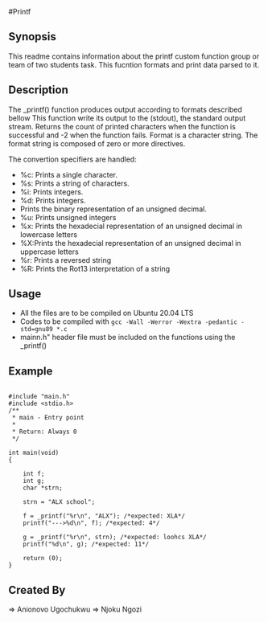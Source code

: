 #Printf

## Synopsis
This readme contains information about the printf custom function group or team of two students task.
This fucntion formats and print data parsed to it.

## Description
The _printf() function produces output according to formats described bellow
This function write its output to the (stdout), the standard output stream.
Returns the count of printed characters when the function is successful and -2 when the function fails.
Format is a character string. The format string is composed of zero or more directives.

The convertion specifiers are handled:
* %c: Prints a single character.
* %s: Prints a string of characters.
* %i: Prints integers.
* %d: Prints integers.
* Prints the binary representation of an unsigned decimal.
* %u: Prints unsigned integers
* %x: Prints the hexadecial representation of an unsigned decimal in lowercase letters
* %X:Prints the hexadecial representation of an unsigned decimal in uppercase letters
* %r: Prints a reversed string
* %R: Prints the Rot13 interpretation of a string

## Usage
* All the files are to be compiled on Ubuntu 20.04 LTS
* Codes to be compiled with `gcc -Wall -Werror -Wextra -pedantic -std=gnu89 *.c`
* mainn.h" header file must be included on the functions using the _printf()

## Example

```

#include "main.h"
#include <stdio.h>
/**
 * main - Entry point
 *
 * Return: Always 0
 */

int main(void)
{

	int f;
	int g;
	char *strn;

	strn = "ALX school";

	f = _printf("%r\n", "ALX"); /*expected: XLA*/
	printf("--->%d\n", f); /*expected: 4*/

	g = _printf("%r\n", strn); /*expected: loohcs XLA*/
	printf("%d\n", g); /*expected: 11*/

	return (0);
}

```

## Created By
=> Anionovo Ugochukwu 
=> Njoku Ngozi

